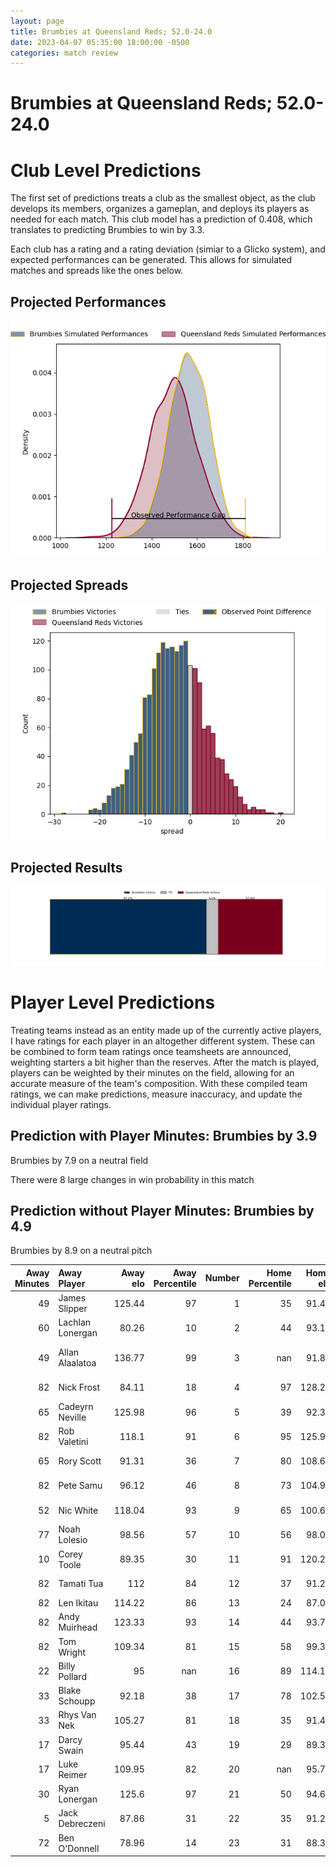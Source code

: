 ```yaml
---  
layout: page  
title: Brumbies at Queensland Reds; 52.0-24.0  
date: 2023-04-07 05:35:00 18:00:00 -0500  
categories: match review  
---
```

# Brumbies at Queensland Reds; 52.0-24.0

# Club Level Predictions


The first set of predictions treats a club as the smallest object, as the club develops its members, organizes a gameplan, and deploys its players as needed for each match. This club model has a prediction of 0.408, which translates to predicting Brumbies to win by 3.3.

Each club has a rating and a rating deviation (simiar to a Glicko system), and expected performances can be generated. This allows for simulated matches and spreads like the ones below.
## Projected Performances


![Projected Performances](plots/performances_2023-04-07-QueenslandReds-Brumbies.png)
## Projected Spreads


![Projected Spreads](plots/spreads_2023-04-07-QueenslandReds-Brumbies.png)
## Projected Results


![Projected Results](plots/resultbar_2023-04-07-QueenslandReds-Brumbies.png)
# Player Level Predictions


Treating teams instead as an entity made up of the currently active players, I have ratings for each player in an altogether different system. These can be combined to form team ratings once teamsheets are announced, weighting starters a bit higher than the reserves. After the match is played, players can be weighted by their minutes on the field, allowing for an accurate measure of the team's composition. With these compiled team ratings, we can make predictions, measure inaccuracy, and update the individual player ratings.
## Prediction with Player Minutes: Brumbies by 3.9


Brumbies by 7.9 on a neutral field

There were 8 large changes in win probability in this match
## Prediction without Player Minutes: Brumbies by 4.9


Brumbies by 8.9 on a neutral pitch



|   Away Minutes | Away Player      |   Away elo |   Away Percentile |   Number |   Home Percentile |   Home elo | Home Player           |   Home Minutes |
|---------------:|:-----------------|-----------:|------------------:|---------:|------------------:|-----------:|:----------------------|---------------:|
|             49 | James Slipper    |     125.44 |                97 |        1 |                35 |      91.46 | Peni Ravai            |             23 |
|             60 | Lachlan Lonergan |      80.26 |                10 |        2 |                44 |      93.17 | Matt Faessler         |             60 |
|             49 | Allan Alaalatoa  |     136.77 |                99 |        3 |               nan |      91.83 | Phransis Sula- Siaosi |             49 |
|             82 | Nick Frost       |      84.11 |                18 |        4 |                97 |     128.28 | Angus Blyth           |             30 |
|             65 | Cadeyrn Neville  |     125.98 |                96 |        5 |                39 |      92.38 | Seru Uru              |             82 |
|             82 | Rob Valetini     |     118.1  |                91 |        6 |                95 |     125.92 | Liam Wright           |             82 |
|             65 | Rory Scott       |      91.31 |                36 |        7 |                80 |     108.68 | Fraser McReight       |             82 |
|             82 | Pete Samu        |      96.12 |                46 |        8 |                73 |     104.99 | Harry Wilson          |             82 |
|             52 | Nic White        |     118.04 |                93 |        9 |                65 |     100.66 | Tate McDermott        |             59 |
|             77 | Noah Lolesio     |      98.56 |                57 |       10 |                56 |      98.07 | Lawson Creighton      |             82 |
|             10 | Corey Toole      |      89.35 |                30 |       11 |                91 |     120.25 | Filipo Daugunu        |             82 |
|             82 | Tamati Tua       |     112    |                84 |       12 |                37 |      91.24 | Isaac Henry           |             52 |
|             82 | Len Ikitau       |     114.22 |                86 |       13 |                24 |      87.06 | Josh Flook            |             82 |
|             82 | Andy Muirhead    |     123.33 |                93 |       14 |                44 |      93.71 | Jordan Petaia         |             68 |
|             82 | Tom Wright       |     109.34 |                81 |       15 |                58 |      99.33 | Jock Campbell         |             82 |
|             22 | Billy Pollard    |      95    |               nan |       16 |                89 |     114.15 | Richie Asiata         |             22 |
|             33 | Blake Schoupp    |      92.18 |                38 |       17 |                78 |     102.53 | Dane Zander           |             59 |
|             33 | Rhys Van Nek     |     105.27 |                81 |       18 |                35 |      91.44 | Zane Nonggorr         |             33 |
|             17 | Darcy Swain      |      95.44 |                43 |       19 |                29 |      89.37 | Ryan Smith            |             52 |
|             17 | Luke Reimer      |     109.95 |                82 |       20 |               nan |      95.78 | Jake Upfield          |              0 |
|             30 | Ryan Lonergan    |     125.6  |                97 |       21 |                50 |      94.68 | Kalani Thomas         |             23 |
|              5 | Jack Debreczeni  |      87.86 |                31 |       22 |                35 |      91.21 | James O'Connor        |             14 |
|             72 | Ben O'Donnell    |      78.96 |                14 |       23 |                31 |      88.39 | Taj Annan             |             30 |

